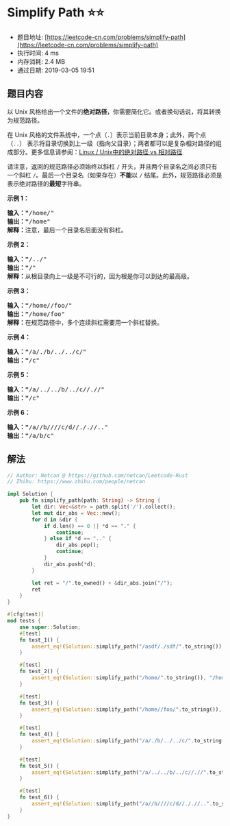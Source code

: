 # Simplify Path :star::star:
- 题目地址: [https://leetcode-cn.com/problems/simplify-path](https://leetcode-cn.com/problems/simplify-path)
- 执行时间: 4 ms 
- 内存消耗: 2.4 MB
- 通过日期: 2019-03-05 19:51

## 题目内容
<p>以 Unix 风格给出一个文件的<strong>绝对路径</strong>，你需要简化它。或者换句话说，将其转换为规范路径。</p>

<p>在 Unix 风格的文件系统中，一个点（<code>.</code>）表示当前目录本身；此外，两个点 （<code>..</code>） 表示将目录切换到上一级（指向父目录）；两者都可以是复杂相对路径的组成部分。更多信息请参阅：<a href="https://blog.csdn.net/u011327334/article/details/50355600" target="_blank">Linux / Unix中的绝对路径 vs 相对路径</a></p>

<p>请注意，返回的规范路径必须始终以斜杠 <code>/</code> 开头，并且两个目录名之间必须只有一个斜杠 <code>/</code>。最后一个目录名（如果存在）<strong>不能</strong>以 <code>/</code> 结尾。此外，规范路径必须是表示绝对路径的<strong>最短</strong>字符串。</p>



<p><strong>示例 1：</strong></p>

<pre><strong>输入："</strong>/home/"
<strong>输出："</strong>/home"
<strong>解释：</strong>注意，最后一个目录名后面没有斜杠。
</pre>

<p><strong>示例 2：</strong></p>

<pre><strong>输入："</strong>/../"
<strong>输出："</strong>/"
<strong>解释：</strong>从根目录向上一级是不可行的，因为根是你可以到达的最高级。
</pre>

<p><strong>示例 3：</strong></p>

<pre><strong>输入："</strong>/home//foo/"
<strong>输出："</strong>/home/foo"
<strong>解释：</strong>在规范路径中，多个连续斜杠需要用一个斜杠替换。
</pre>

<p><strong>示例 4：</strong></p>

<pre><strong>输入："</strong>/a/./b/../../c/"
<strong>输出："</strong>/c"
</pre>

<p><strong>示例 5：</strong></p>

<pre><strong>输入："</strong>/a/../../b/../c//.//"
<strong>输出："</strong>/c"
</pre>

<p><strong>示例 6：</strong></p>

<pre><strong>输入："</strong>/a//b////c/d//././/.."
<strong>输出："</strong>/a/b/c"</pre>


## 解法
```rust
// Author: Netcan @ https://github.com/netcan/Leetcode-Rust
// Zhihu: https://www.zhihu.com/people/netcan

impl Solution {
    pub fn simplify_path(path: String) -> String {
        let dir: Vec<&str> = path.split('/').collect();
        let mut dir_abs = Vec::new();
        for d in &dir {
            if d.len() == 0 || *d == "." {
                continue;
            } else if *d == ".." {
                dir_abs.pop();
                continue;
            }
            dir_abs.push(*d);
        }

        let ret = "/".to_owned() + &dir_abs.join("/");
        ret
    }
}

#[cfg(test)]
mod tests {
    use super::Solution;
    #[test]
    fn test_1() {
        assert_eq!(Solution::simplify_path("/asdf/./sdf/".to_string()), "/asdf/sdf");
    }

    #[test]
    fn test_2() {
        assert_eq!(Solution::simplify_path("/home/".to_string()), "/home");
    }

    #[test]
    fn test_3() {
        assert_eq!(Solution::simplify_path("/home//foo/".to_string()), "/home/foo");
    }

    #[test]
    fn test_4() {
        assert_eq!(Solution::simplify_path("/a/./b/../../c/".to_string()), "/c");
    }

    #[test]
    fn test_5() {
        assert_eq!(Solution::simplify_path("/a/../../b/../c//.//".to_string()), "/c");
    }

    #[test]
    fn test_6() {
        assert_eq!(Solution::simplify_path("/a//b////c/d//././/..".to_string()), "/a/b/c");
    }
}



```